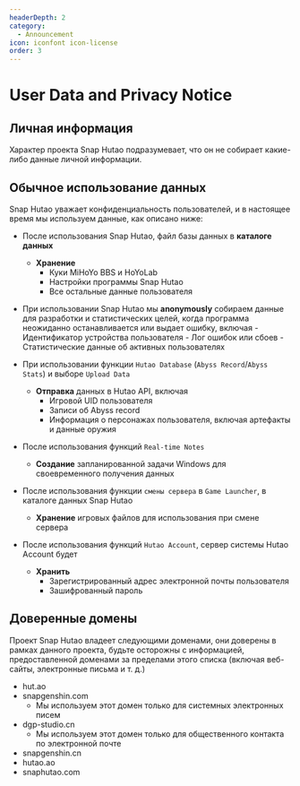 ```yaml
---
headerDepth: 2
category:
  - Announcement
icon: iconfont icon-license
order: 3
---
```


# User Data and Privacy Notice

## Личная информация

Характер проекта Snap Hutao подразумевает, что он не собирает какие-либо данные личной информации.

## Обычное использование данных

Snap Hutao уважает конфиденциальность пользователей, и в настоящее время мы используем данные, как описано ниже:

- После использования Snap Hutao, файл базы данных в **каталоге данных**

  - **Хранение**
    - Куки MiHoYo BBS и HoYoLab
    - Настройки программы Snap Hutao
    - Все остальные данные пользователя

- При использовании Snap Hutao мы **anonymously** собираем данные для разработки и статистических целей,
  когда программа неожиданно останавливается или выдает ошибку, включая - Идентификатор устройства пользователя - Лог ошибок или сбоев - Статистические данные об активных пользователях

- При использовании функции `Hutao Database` (`Abyss Record`/`Abyss Stats`) и выборе `Upload Data`

  - **Отправка** данных в Hutao API, включая
    - Игровой UID пользователя
    - Записи об Abyss record
    - Информация о персонажах пользователя, включая артефакты и данные оружия

- После использования функций `Real-time Notes`

  - **Создание** запланированной задачи Windows для своевременного получения данных

- После использования функции `смены сервера` в `Game Launcher`, в каталоге данных Snap Hutao

  - **Хранение** игровых файлов для использования при смене сервера

- После использования функций `Hutao Account`, сервер системы Hutao Account будет
  - **Хранить**
    - Зарегистрированный адрес электронной почты пользователя
    - Зашифрованный пароль

## Доверенные домены

Проект Snap Hutao владеет следующими доменами, они доверены в рамках данного проекта, будьте осторожны с информацией, предоставленной доменами за пределами этого списка (включая веб-сайты, электронные письма и т. д.)

- hut.ao
- snapgenshin.com
  - Мы используем этот домен только для системных электронных писем
- dgp-studio.cn
  - Мы используем этот домен только для общественного контакта по электронной почте
- snapgenshin.cn
- hutao.ao
- snaphutao.com
